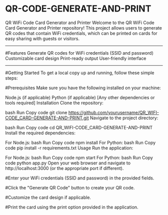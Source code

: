 # QR-CODE-GENERATE-AND-PRINT
QR WiFi Code Card Generator and Printer
Welcome to the QR WiFi Code Card Generator and Printer repository! This project allows users to generate QR codes that contain WiFi credentials, which can be printed on cards for easy sharing with guests or visitors.

---

#Features
Generate QR codes for WiFi credentials (SSID and password)
Customizable card design
Print-ready output
User-friendly interface

---

#Getting Started
To get a local copy up and running, follow these simple steps:

#Prerequisites
Make sure you have the following installed on your machine:

Node.js (if applicable)
Python (if applicable)
[Any other dependencies or tools required]
Installation
Clone the repository:

bash
Run
Copy code
git clone https://github.com/yourusername/QR_WIFI-CODE_CARD-GENERATE-AND-PRINT.git
Navigate to the project directory:

bash
Run
Copy code
cd QR_WIFI-CODE_CARD-GENERATE-AND-PRINT
Install the required dependencies:

For Node.js:
bash
Run
Copy code
npm install
For Python:
bash
Run
Copy code
pip install -r requirements.txt
Usage
Run the application:

For Node.js:
bash
Run
Copy code
npm start
For Python:
bash
Run
Copy code
python app.py
Open your web browser and navigate to http://localhost:3000 (or the appropriate port if different).

#Enter your WiFi credentials (SSID and password) in the provided fields.

#Click the "Generate QR Code" button to create your QR code.

#Customize the card design if applicable.

#Print the card using the print option provided in the application.
